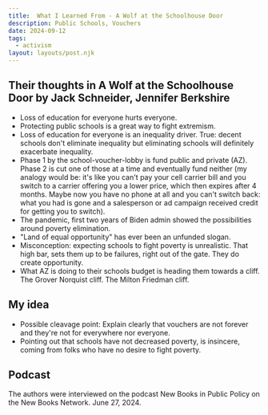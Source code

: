 ```yaml
---
title:  What I Learned From - A Wolf at the Schoolhouse Door  
description: Public Schools, Vouchers
date: 2024-09-12
tags:
  - activism
layout: layouts/post.njk
---
```


## Their thoughts in A Wolf at the Schoolhouse Door by Jack Schneider, Jennifer Berkshire
* Loss of education for everyone hurts everyone.
* Protecting public schools is a great way to fight extremism. 
* Loss of education for everyone is an inequality driver.  True: decent schools don't eliminate inequality but eliminating schools will definitely exacerbate inequality.
* Phase 1 by the school-voucher-lobby is fund public and private (AZ). Phase 2 is cut one of those at a time and eventually fund neither (my analogy would be: it's like you can't pay your cell carrier bill and you switch to a carrier offering you a lower price, which then expires after 4 months. Maybe now you have no phone at all and you can't switch back: what you had is gone and a salesperson or ad campaign received credit for getting you to switch). 
* The pandemic, first two years of Biden admin showed the possibilities around poverty elimination.
* "Land of equal opportunity" has ever been an unfunded slogan. 
* Misconception: expecting schools to fight poverty is unrealistic. That high bar, sets them up to be failures, right out of the gate. They do create opportunity. 
* What AZ is doing to their schools budget is heading them towards a cliff.  The Grover Norquist cliff. The Milton Friedman cliff.  

## My idea  
* Possible cleavage point: Explain clearly that vouchers are not forever and they're not for everywhere nor everyone. 
* Pointing out that schools have not decreased poverty, is insincere, coming from folks who have no desire to fight poverty.

## Podcast
The authors were interviewed on the podcast New Books in Public Policy on the New Books Network. June 27, 2024. 

